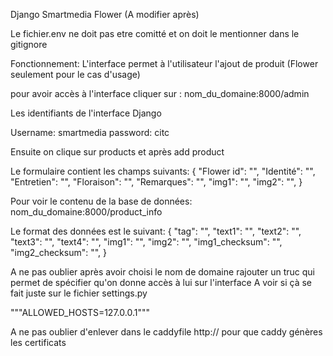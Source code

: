 Django Smartmedia Flower (A modifier après)

Le fichier.env ne doit pas etre comitté et on doit le mentionner dans le gitignore 

Fonctionnement:
L'interface permet à l'utilisateur l'ajout de produit (Flower seulement pour le cas d'usage) 

pour avoir accès à l'interface cliquer sur : nom_du_domaine:8000/admin


Les identifiants de l'interface Django

Username: smartmedia
password: citc

Ensuite on clique sur products et après add product

Le formulaire contient les champs suivants:
{
    "Flower id": "",
    "Identité": "",
    "Entretien": "",
    "Floraison": "",
    "Remarques": "",
	"img1": "",
    "img2": "",
}


Pour voir le contenu de la base de données: nom_du_domaine:8000/product_info

Le format des données est le suivant:
{
    "tag": "",
    "text1": "",
    "text2": "",
    "text3": "",
    "text4": "",
	"img1": "",
    "img2": "",
	"img1_checksum": "",
	"img2_checksum": "",
}


A ne pas oublier après avoir choisi le nom de domaine rajouter un truc qui permet de spécifier qu'on donne accès à lui sur l'interface
A voir si çà se fait juste sur le fichier settings.py

"""ALLOWED_HOSTS=127.0.0.1"""

A ne pas oublier d'enlever dans le caddyfile http:// pour que caddy génères les certificats





